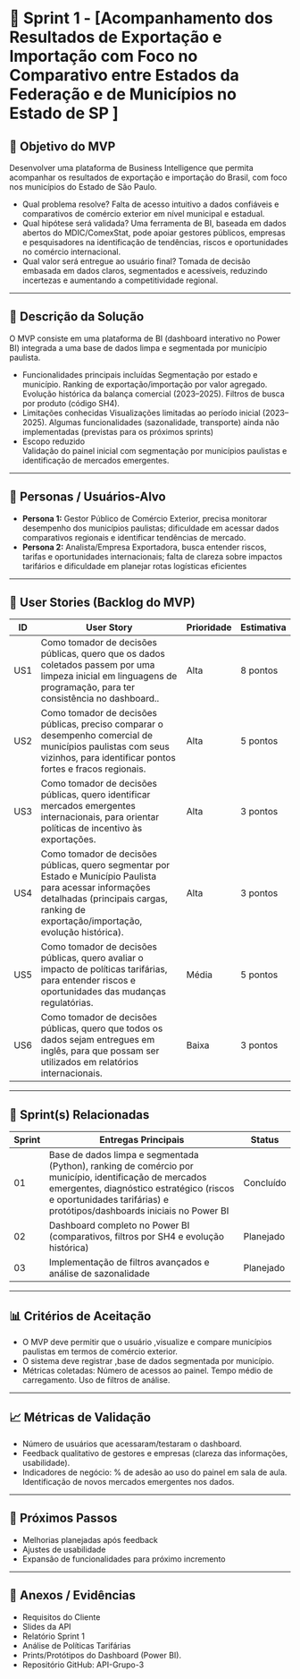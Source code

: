 # 📌 Sprint 1 - [Acompanhamento dos Resultados de Exportação e Importação com Foco no Comparativo entre Estados da Federação e de Municípios no Estado de SP ]

## 🎯 Objetivo do MVP  
Desenvolver uma plataforma de Business Intelligence que permita acompanhar os resultados de exportação e importação do Brasil, com foco nos municípios do Estado de São Paulo.
- Qual problema resolve? Falta de acesso intuitivo a dados confiáveis e comparativos de comércio exterior em nível municipal e estadual.  
- Qual hipótese será validada? Uma ferramenta de BI, baseada em dados abertos do MDIC/ComexStat, pode apoiar gestores públicos, empresas e pesquisadores na identificação de tendências, riscos e oportunidades no comércio internacional.  
- Qual valor será entregue ao usuário final? Tomada de decisão embasada em dados claros, segmentados e acessíveis, reduzindo incertezas e aumentando a competitividade regional.

---

## 📝 Descrição da Solução
O MVP consiste em uma plataforma de BI (dashboard interativo no Power BI) integrada a uma base de dados limpa e segmentada por município paulista.  
- Funcionalidades principais incluídas
Segmentação por estado e município.
Ranking de exportação/importação por valor agregado.
Evolução histórica da balança comercial (2023–2025).
Filtros de busca por produto (código SH4).  
- Limitações conhecidas
Visualizações limitadas ao período inicial (2023–2025).
Algumas funcionalidades (sazonalidade, transporte) ainda não implementadas (previstas para os próximos sprints)
- Escopo reduzido   
Validação do painel inicial com segmentação por municípios paulistas e identificação de mercados emergentes.

---

## 👥 Personas / Usuários-Alvo
- **Persona 1:** Gestor Público de Comércio Exterior, precisa monitorar desempenho dos municípios paulistas; dificuldade em acessar dados comparativos regionais e identificar tendências de mercado. 
- **Persona 2:** Analista/Empresa Exportadora, busca entender riscos, tarifas e oportunidades internacionais; falta de clareza sobre impactos tarifários e dificuldade em planejar rotas logísticas eficientes 

---

## 🔑 User Stories (Backlog do MVP)
| ID  | User Story                                                                 | Prioridade | Estimativa |
|-----|-----------------------------------------------------------------------------|------------|------------|
| US1 | Como tomador de decisões públicas, quero que os dados coletados passem por uma limpeza inicial em linguagens de programação, para ter consistência no dashboard..         | Alta       | 8 pontos   |
| US2 | Como tomador de decisões públicas,  preciso comparar o desempenho comercial de municípios paulistas com seus vizinhos, para identificar pontos fortes e fracos regionais.         | Alta      | 5 pontos   |
| US3 | Como tomador de decisões públicas, quero identificar mercados emergentes internacionais, para orientar políticas de incentivo às exportações.         | Alta      | 3 pontos   |
| US4 | Como tomador de decisões públicas, quero segmentar por Estado e Município Paulista para acessar informações detalhadas (principais cargas, ranking de exportação/importação, evolução histórica).         | Alta      | 3 pontos   |
| US5 | Como tomador de decisões públicas, quero avaliar o impacto de políticas tarifárias, para entender riscos e oportunidades das mudanças regulatórias.         | Média      | 5 pontos   |
| US6 | Como tomador de decisões públicas, quero que todos os dados sejam entregues em inglês, para que possam ser utilizados em relatórios internacionais.         | Baixa      | 3 pontos   |

---

## 📅 Sprint(s) Relacionadas
| Sprint | Entregas Principais                          | Status   |
|--------|----------------------------------------------|----------|
| 01     | Base de dados limpa e segmentada (Python), ranking de comércio por município, identificação de mercados emergentes, diagnóstico estratégico (riscos e oportunidades tarifárias) e protótipos/dashboards iniciais no Power BI                       | Concluído|
| 02     | Dashboard completo no Power BI (comparativos, filtros por SH4 e evolução histórica)                           | Planejado |
| 03     | Implementação de filtros avançados e análise de sazonalidade                           | Planejado |

---

## 📊 Critérios de Aceitação
- O MVP deve permitir que o usuário ,visualize e compare municípios paulistas em termos de comércio exterior.  
- O sistema deve registrar ,base de dados segmentada por município.
- Métricas coletadas:
Número de acessos ao painel.
Tempo médio de carregamento.
Uso de filtros de análise.  

---

## 📈 Métricas de Validação
- Número de usuários que acessaram/testaram o dashboard.
- Feedback qualitativo de gestores e empresas (clareza das informações, usabilidade).
- Indicadores de negócio:
% de adesão ao uso do painel em sala de aula.
Identificação de novos mercados emergentes nos dados.  

---

## 🚀 Próximos Passos
- Melhorias planejadas após feedback  
- Ajustes de usabilidade  
- Expansão de funcionalidades para próximo incremento  

---

## 📂 Anexos / Evidências
- Requisitos do Cliente 
- Slides da API 
- Relatório Sprint 1
- Análise de Políticas Tarifárias
- Prints/Protótipos do Dashboard (Power BI).
- Repositório GitHub: API-Grupo-3

